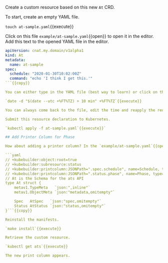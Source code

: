 Create a custom resource based on this new `At` CRD.

To start, create an empty YAML file.

`touch at-sample.yaml`{{execute}}

Click on this file `example/at-sample.yaml`{{open}} to open it in the editor. Add this text to the opened YAML file in the editor.

```yaml
apiVersion: cnat.my.domain/v1alpha1
kind: At
metadata:
  name: at-sample
spec:
  schedule: "2020-01-30T10:02:00Z"
  command: "echo 'I think I get this.'"
```{{copy}}

You can either type in the YAML file (best way to learn) or click on the `Copy to Clipboard` icon that follows the text to and paste it into the editor. Notice the `at` specification where the command and date is specified. For the declares schedule time you may want to change the it to a server time a few minutes from now.

`date -d "$(date --utc +%FT%TZ) + 10 min" +%FT%TZ`{{execute}}

You can always come back to the file, edit the time and reapply the request.

Submit this resource declaration to Kubernetes.

`kubectl apply -f at-sample.yaml`{{execute}}`

## Add Printer Column for Phase

How about adding a printer column? In the `example/at-sample.yaml`{{open}} file, replace the `At struct` so is has the added Kubebuilder markers (as comments) placed above the struct block.

```yaml
// +kubebuilder:object:root=true
// +kubebuilder:subresource:status
// +kubebuilder:printcolumn:JSONPath=".spec.schedule", name=Schedule, type=string
// +kubebuilder:printcolumn:JSONPath=".status.phase", name=Phase, type=string
// At is the Schema for the ats API
type At struct {
	metav1.TypeMeta   `json:",inline"`
	metav1.ObjectMeta `json:"metadata,omitempty"`

	Spec   AtSpec   `json:"spec,omitempty"`
	Status AtStatus `json:"status,omitempty"`
}```{{copy}}

Reinstall the manifests.

`make install`{{execute}}

Retrieve the custom resource.

`kubectl get ats`{{execute}}

The new print column appears.
